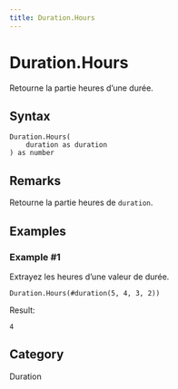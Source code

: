 ```yaml
---
title: Duration.Hours
---
```


# Duration.Hours


Retourne la partie heures d’une durée.


## Syntax

```powerquery
Duration.Hours(
    duration as duration
) as number
```


## Remarks

Retourne la partie heures de <code>duration</code>.


## Examples

### Example #1 
Extrayez les heures d’une valeur de durée.
```powerquery
Duration.Hours(#duration(5, 4, 3, 2))
```

Result: 
```powerquery
4
```




## Category
Duration
